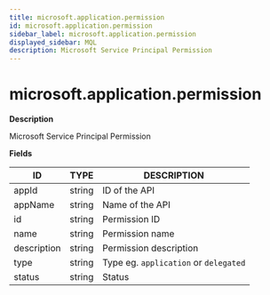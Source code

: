 ```yaml
---
title: microsoft.application.permission
id: microsoft.application.permission
sidebar_label: microsoft.application.permission
displayed_sidebar: MQL
description: Microsoft Service Principal Permission
---
```


# microsoft.application.permission

**Description**

Microsoft Service Principal Permission

**Fields**

| ID          | TYPE   | DESCRIPTION                           |
| ----------- | ------ | ------------------------------------- |
| appId       | string | ID of the API                         |
| appName     | string | Name of the API                       |
| id          | string | Permission ID                         |
| name        | string | Permission name                       |
| description | string | Permission description                |
| type        | string | Type eg. `application` or `delegated` |
| status      | string | Status                                |
